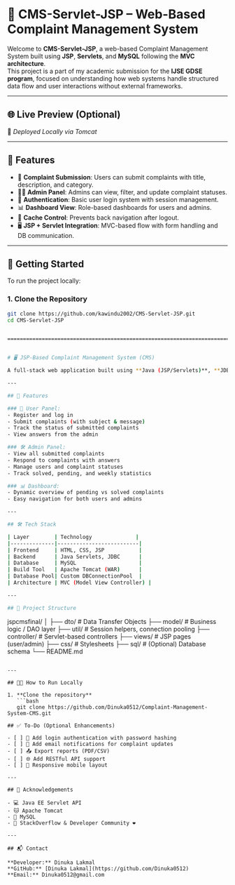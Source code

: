 # 📢 CMS-Servlet-JSP – Web-Based Complaint Management System

Welcome to **CMS-Servlet-JSP**, a web-based Complaint Management System built using **JSP**, **Servlets**, and **MySQL** following the **MVC architecture**.  
This project is a part of my academic submission for the **IJSE GDSE program**, focused on understanding how web systems handle structured data flow and user interactions without external frameworks.

---

## 🌐 Live Preview (Optional)

🔗 _Deployed Locally via Tomcat_

---

## 🧰 Features

- 📝 **Complaint Submission**: Users can submit complaints with title, description, and category.
- 🧑‍💼 **Admin Panel**: Admins can view, filter, and update complaint statuses.
- 🔐 **Authentication**: Basic user login system with session management.
- 📊 **Dashboard View**: Role-based dashboards for users and admins.
- 🚫 **Cache Control**: Prevents back navigation after logout.
- 🖥️ **JSP + Servlet Integration**: MVC-based flow with form handling and DB communication.

---

## 🚀 Getting Started

To run the project locally:

### 1. Clone the Repository
```bash
git clone https://github.com/kawindu2002/CMS-Servlet-JSP.git
cd CMS-Servlet-JSP


================================================================================


# 🖥️ JSP-Based Complaint Management System (CMS)

A full-stack web application built using **Java (JSP/Servlets)**, **JDBC**, and **MySQL**, designed to manage user complaints and admin responses in an efficient and organized manner.

---

## 🚀 Features

### 👤 User Panel:
- Register and log in
- Submit complaints (with subject & message)
- Track the status of submitted complaints
- View answers from the admin

### 🛠️ Admin Panel:
- View all submitted complaints
- Respond to complaints with answers
- Manage users and complaint statuses
- Track solved, pending, and weekly statistics

### 📊 Dashboard:
- Dynamic overview of pending vs solved complaints
- Easy navigation for both users and admins

---

## 🛠️ Tech Stack

| Layer        | Technology              |
|--------------|--------------------------|
| Frontend     | HTML, CSS, JSP           |
| Backend      | Java Servlets, JDBC      |
| Database     | MySQL                    |
| Build Tool   | Apache Tomcat (WAR)      |
| Database Pool| Custom DBConnectionPool  |
| Architecture | MVC (Model View Controller) |

---

## 📂 Project Structure

```
jspcmsfinal/
│
├── dto/ # Data Transfer Objects
├── model/ # Business logic / DAO layer
├── util/ # Session helpers, connection pooling
├── controller/ # Servlet-based controllers
├── views/ # JSP pages (user/admin)
├── css/ # Stylesheets
├── sql/ # (Optional) Database schema
└── README.md
```

---

## 🧑‍💻 How to Run Locally

1. **Clone the repository**
   ```bash
   git clone https://github.com/Dinuka0512/Complaint-Management-System-CMS.git
  
## ✅ To-Do (Optional Enhancements)

- [ ] 🔐 Add login authentication with password hashing
- [ ] 📧 Add email notifications for complaint updates
- [ ] 📤 Export reports (PDF/CSV)
- [ ] 🌐 Add RESTful API support
- [ ] 📱 Responsive mobile layout

---

## 🙌 Acknowledgements

- 💻 Java EE Servlet API  
- 🐱 Apache Tomcat  
- 🐬 MySQL  
- 🧠 StackOverflow & Developer Community ❤️  

---

## 📬 Contact

**Developer:** Dinuka Lakmal  
**GitHub:** [Dinuka Lakmal](https://github.com/Dinuka0512)  
**Email:** Dinuka0512@gmail.com 



